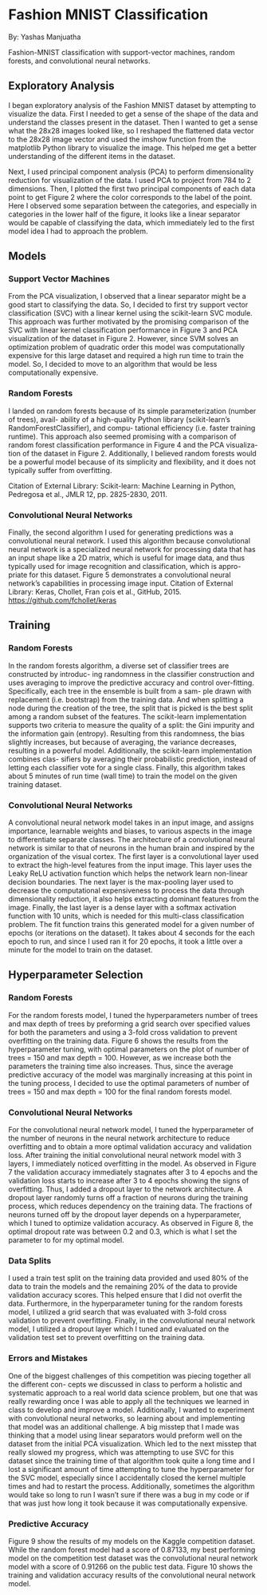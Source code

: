 # Fashion MNIST Classification

By: Yashas Manjuatha

Fashion-MNIST classification with support-vector machines, random forests, and convolutional neural networks.

## Exploratory Analysis

I began exploratory analysis of the Fashion MNIST dataset by attempting to visualize the data. First I needed to get a sense of the shape of the data and understand the classes present in the dataset. Then I wanted to get a sense what the 28x28 images looked like, so I reshaped the flattened data vector to the 28x28 image vector and used the imshow function from the matplotlib Python library to visualize the image. This helped me get a better understanding of the different items in the dataset.

Next, I used principal component analysis (PCA) to perform dimensionality reduction for visualization of the data. I used PCA to project from 784 to 2 dimensions. Then, I plotted the first two principal components of each data point to get Figure 2 where the color corresponds to the label of the point. Here I observed some separation between the categories, and especially in categories in the lower half of the figure, it looks like a linear separator would be capable of classifying the data, which immediately led to the first model idea I had to approach the problem.

## Models

### Support Vector Machines

From the PCA visualization, I observed that a linear separator might be a good start to classifying the data. So, I decided to first try support vector classification (SVC) with a linear kernel using the scikit-learn SVC module. This approach was further motivated by the promising comparison of the SVC with linear kernel classification performance in Figure 3 and PCA visualization of the dataset in Figure 2. However, since SVM solves an optimization problem of quadratic order this model was computationally expensive for this large dataset and required a high run time to train the model. So, I decided to move to an algorithm that would be less computationally expensive.

### Random Forests

I landed on random forests because of its simple parameterization (number of trees), avail- ability of a high-quality Python library (scikit-learn’s RandomForestClassifier), and compu- tational efficiency (i.e. faster training runtime). This approach also seemed promising with a comparison of random forest classification performance in Figure 4 and the PCA visualiza- tion of the dataset in Figure 2. Additionally, I believed random forests would be a powerful model because of its simplicity and flexibility, and it does not typically suffer from overfitting.

Citation of External Library: Scikit-learn: Machine Learning in Python, Pedregosa et al., JMLR 12, pp. 2825-2830, 2011.

### Convolutional Neural Networks
Finally, the second algorithm I used for generating predictions was a convolutional neural network. I used this algorithm because convolutional neural network is a specialized neural network for processing data that has an input shape like a 2D matrix, which is useful for image data, and thus typically used for image recognition and classification, which is appro- priate for this dataset. Figure 5 demonstrates a convolutional neural network’s capabilities in processing image input.
Citation of External Library:
Keras, Chollet, Fran ̧cois et al., GitHub, 2015. https://github.com/fchollet/keras

## Training

### Random Forests
In the random forests algorithm, a diverse set of classifier trees are constructed by introduc- ing randomness in the classifier construction and uses averaging to improve the predictive accuracy and control over-fitting. Specifically, each tree in the ensemble is built from a sam- ple drawn with replacement (i.e. bootstrap) from the training data. And when splitting a node during the creation of the tree, the split that is picked is the best split among a random subset of the features. The scikit-learn implementation supports two criteria to measure the quality of a split: the Gini impurity and the information gain (entropy). Resulting from this randomness, the bias slightly increases, but because of averaging, the variance decreases, resulting in a powerful model. Additionally, the scikit-learn implementation combines clas- sifiers by averaging their probabilistic prediction, instead of letting each classifier vote for a single class. Finally, this algorithm takes about 5 minutes of run time (wall time) to train the model on the given training dataset.

### Convolutional Neural Networks
A convolutional neural network model takes in an input image, and assigns importance, learnable weights and biases, to various aspects in the image to differentiate separate classes. The architecture of a convolutional neural network is similar to that of neurons in the human brain and inspired by the organization of the visual cortex. The first layer is a convolutional layer used to extract the high-level features from the input image. This layer uses the Leaky ReLU activation function which helps the network learn non-linear decision boundaries. The next layer is the max-pooling layer used to decrease the computational expensiveness to process the data through dimensionality reduction, it also helps extracting dominant features from the image. Finally, the last layer is a dense layer with a softmax activation function with 10 units, which is needed for this multi-class classification problem. The fit function trains this generated model for a given number of epochs (or iterations on the dataset). It takes about 4 seconds for the each epoch to run, and since I used ran it for 20 epochs, it took a little over a minute for the model to train on the dataset.

## Hyperparameter Selection

### Random Forests
For the random forests model, I tuned the hyperparameters number of trees and max depth of trees by preforming a grid search over specified values for both the parameters and using a 3-fold cross validation to prevent overfitting on the training data. Figure 6 shows the results from the hyperparameter tuning, with optimal parameters on the plot of number of trees = 150 and max depth = 100. However, as we increase both the parameters the training time also increases. Thus, since the average predictive accuracy of the model was marginally increasing at this point in the tuning process, I decided to use the optimal parameters of number of trees = 150 and max depth = 100 for the final random forests model.

### Convolutional Neural Networks
For the convolutional neural network model, I tuned the hyperparameter of the number of neurons in the neural network architecture to reduce overfitting and to obtain a more optimal validation accuracy and validation loss. After training the initial convolutional neural network model with 3 layers, I immediately noticed overfitting in the model. As observed in Figure 7 the validation accuracy immediately stagnates after 3 to 4 epochs and the validation loss starts to increase after 3 to 4 epochs showing the signs of overfitting. Thus, I added a dropout layer to the network architecture. A dropout layer randomly turns off a fraction of neurons during the training process, which reduces dependency on the training data. The fractions of neurons turned off by the dropout layer depends on a hyperparameter, which I tuned to optimize validation accuracy. As observed in Figure 8, the optimal dropout rate was between 0.2 and 0.3, which is what I set the parameter to for my optimal model.

### Data Splits
I used a train test split on the training data provided and used 80% of the data to train the models and the remaining 20% of the data to provide validation accuracy scores. This helped ensure that I did not overfit the data. Furthermore, in the hyperparameter tuning for the random forests model, I utilized a grid search that was evaluated with 3-fold cross validation to prevent overfitting. Finally, in the convolutional neural network model, I utilized a dropout layer which I tuned and evaluated on the validation test set to prevent overfitting on the training data.

### Errors and Mistakes
One of the biggest challenges of this competition was piecing together all the different con- cepts we discussed in class to perform a holistic and systematic approach to a real world data science problem, but one that was really rewarding once I was able to apply all the techniques we learned in class to develop and improve a model. Additionally, I wanted to experiment with convolutional neural networks, so learning about and implementing that model was an additional challenge. A big misstep that I made was thinking that a model using linear separators would preform well on the dataset from the initial PCA visualization. Which led to the next misstep that really slowed my progress, which was attempting to use SVC for this dataset since the training time of that algorithm took quite a long time and I lost a significant amount of time attempting to tune the hyperparameter for the SVC model, especially since I accidentally closed the kernel multiple times and had to restart the process. Additionally, sometimes the algorithm would take so long to run I wasn’t sure if there was a bug in my code or if that was just how long it took because it was computationally expensive.

### Predictive Accuracy
Figure 9 show the results of my models on the Kaggle competition dataset. While the random forest model had a score of 0.87133, my best performing model on the competition test dataset was the convolutional neural network model with a score of 0.91266 on the public test data. Figure 10 shows the training and validation accuracy results of the convolutional neural network model.